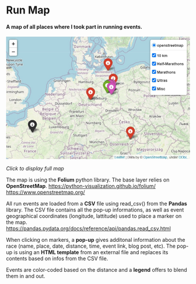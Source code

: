 # Run Map
#### A map of all places where I took part in running events.


<p align="left">
  <a href="https://media.nathanael3d.com/dev/run_map/run_map.html" target="_blank"><img src="readme_preview.jpg" width="600" title="See full map"></a>
</p>

*Click to display full map*

The map is using the **Folium** python library. The base layer relies on **OpenStreetMap**.
https://python-visualization.github.io/folium/
https://www.openstreetmap.org/

All run events are loaded from a **CSV** file using read_csv() from the **Pandas** library. The CSV file contains all the pop-up informations, as well as event geographical coordinates (longitude, lattitude) used to place a marker on the map.
https://pandas.pydata.org/docs/reference/api/pandas.read_csv.html

When clicking on markers, a **pop-up** gives additonal information about the race (name, place, date, distance, time, event link, blog post, etc). The pop-up is using an **HTML template** from an external file and replaces its contents based on infos from the CSV file.

Events are color-coded based on the distance and a **legend** offers to blend them in and out.
